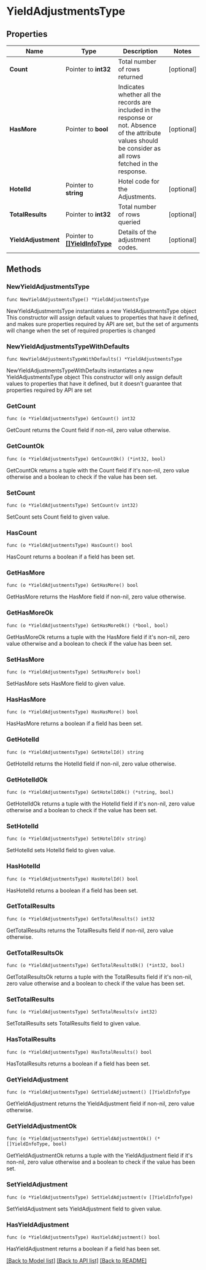 # YieldAdjustmentsType

## Properties

Name | Type | Description | Notes
------------ | ------------- | ------------- | -------------
**Count** | Pointer to **int32** | Total number of rows returned | [optional] 
**HasMore** | Pointer to **bool** | Indicates whether all the records are included in the response or not. Absence of the attribute values should be consider as all rows fetched in the response. | [optional] 
**HotelId** | Pointer to **string** | Hotel code for the Adjustments. | [optional] 
**TotalResults** | Pointer to **int32** | Total number of rows queried | [optional] 
**YieldAdjustment** | Pointer to [**[]YieldInfoType**](YieldInfoType.md) | Details of the adjustment codes. | [optional] 

## Methods

### NewYieldAdjustmentsType

`func NewYieldAdjustmentsType() *YieldAdjustmentsType`

NewYieldAdjustmentsType instantiates a new YieldAdjustmentsType object
This constructor will assign default values to properties that have it defined,
and makes sure properties required by API are set, but the set of arguments
will change when the set of required properties is changed

### NewYieldAdjustmentsTypeWithDefaults

`func NewYieldAdjustmentsTypeWithDefaults() *YieldAdjustmentsType`

NewYieldAdjustmentsTypeWithDefaults instantiates a new YieldAdjustmentsType object
This constructor will only assign default values to properties that have it defined,
but it doesn't guarantee that properties required by API are set

### GetCount

`func (o *YieldAdjustmentsType) GetCount() int32`

GetCount returns the Count field if non-nil, zero value otherwise.

### GetCountOk

`func (o *YieldAdjustmentsType) GetCountOk() (*int32, bool)`

GetCountOk returns a tuple with the Count field if it's non-nil, zero value otherwise
and a boolean to check if the value has been set.

### SetCount

`func (o *YieldAdjustmentsType) SetCount(v int32)`

SetCount sets Count field to given value.

### HasCount

`func (o *YieldAdjustmentsType) HasCount() bool`

HasCount returns a boolean if a field has been set.

### GetHasMore

`func (o *YieldAdjustmentsType) GetHasMore() bool`

GetHasMore returns the HasMore field if non-nil, zero value otherwise.

### GetHasMoreOk

`func (o *YieldAdjustmentsType) GetHasMoreOk() (*bool, bool)`

GetHasMoreOk returns a tuple with the HasMore field if it's non-nil, zero value otherwise
and a boolean to check if the value has been set.

### SetHasMore

`func (o *YieldAdjustmentsType) SetHasMore(v bool)`

SetHasMore sets HasMore field to given value.

### HasHasMore

`func (o *YieldAdjustmentsType) HasHasMore() bool`

HasHasMore returns a boolean if a field has been set.

### GetHotelId

`func (o *YieldAdjustmentsType) GetHotelId() string`

GetHotelId returns the HotelId field if non-nil, zero value otherwise.

### GetHotelIdOk

`func (o *YieldAdjustmentsType) GetHotelIdOk() (*string, bool)`

GetHotelIdOk returns a tuple with the HotelId field if it's non-nil, zero value otherwise
and a boolean to check if the value has been set.

### SetHotelId

`func (o *YieldAdjustmentsType) SetHotelId(v string)`

SetHotelId sets HotelId field to given value.

### HasHotelId

`func (o *YieldAdjustmentsType) HasHotelId() bool`

HasHotelId returns a boolean if a field has been set.

### GetTotalResults

`func (o *YieldAdjustmentsType) GetTotalResults() int32`

GetTotalResults returns the TotalResults field if non-nil, zero value otherwise.

### GetTotalResultsOk

`func (o *YieldAdjustmentsType) GetTotalResultsOk() (*int32, bool)`

GetTotalResultsOk returns a tuple with the TotalResults field if it's non-nil, zero value otherwise
and a boolean to check if the value has been set.

### SetTotalResults

`func (o *YieldAdjustmentsType) SetTotalResults(v int32)`

SetTotalResults sets TotalResults field to given value.

### HasTotalResults

`func (o *YieldAdjustmentsType) HasTotalResults() bool`

HasTotalResults returns a boolean if a field has been set.

### GetYieldAdjustment

`func (o *YieldAdjustmentsType) GetYieldAdjustment() []YieldInfoType`

GetYieldAdjustment returns the YieldAdjustment field if non-nil, zero value otherwise.

### GetYieldAdjustmentOk

`func (o *YieldAdjustmentsType) GetYieldAdjustmentOk() (*[]YieldInfoType, bool)`

GetYieldAdjustmentOk returns a tuple with the YieldAdjustment field if it's non-nil, zero value otherwise
and a boolean to check if the value has been set.

### SetYieldAdjustment

`func (o *YieldAdjustmentsType) SetYieldAdjustment(v []YieldInfoType)`

SetYieldAdjustment sets YieldAdjustment field to given value.

### HasYieldAdjustment

`func (o *YieldAdjustmentsType) HasYieldAdjustment() bool`

HasYieldAdjustment returns a boolean if a field has been set.


[[Back to Model list]](../README.md#documentation-for-models) [[Back to API list]](../README.md#documentation-for-api-endpoints) [[Back to README]](../README.md)



